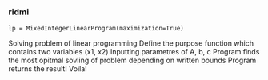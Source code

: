 ### ridmi
    lp = MixedIntegerLinearProgram(maximization=True)
Solving problem of linear programming 
Define the purpose function which contains two variables (x1, x2)
Inputting parametres of A, b, c
Program finds the most opitmal sovling of problem depending on written bounds
Program returns the result!
Voila!

